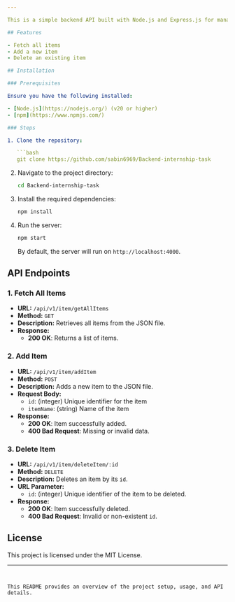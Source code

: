 ```yaml
---

This is a simple backend API built with Node.js and Express.js for managing items. The API allows you to add, delete, and fetch items stored in a local JSON file.

## Features

- Fetch all items
- Add a new item
- Delete an existing item

## Installation

### Prerequisites

Ensure you have the following installed:

- [Node.js](https://nodejs.org/) (v20 or higher)
- [npm](https://www.npmjs.com/)

### Steps

1. Clone the repository:

   ```bash
   git clone https://github.com/sabin6969/Backend-internship-task
   ```

2. Navigate to the project directory:

   ```bash
   cd Backend-internship-task
   ```

3. Install the required dependencies:

   ```bash
   npm install
   ```

4. Run the server:

   ```bash
   npm start
   ```

   By default, the server will run on `http://localhost:4000`.

## API Endpoints

### 1. Fetch All Items

- **URL:** `/api/v1/item/getAllItems`
- **Method:** `GET`
- **Description:** Retrieves all items from the JSON file.
- **Response:**
  - **200 OK**: Returns a list of items.

### 2. Add Item

- **URL:** `/api/v1/item/addItem`
- **Method:** `POST`
- **Description:** Adds a new item to the JSON file.
- **Request Body:**
  - `id`: (integer) Unique identifier for the item
  - `itemName`: (string) Name of the item
- **Response:**
  - **200 OK**: Item successfully added.
  - **400 Bad Request**: Missing or invalid data.

### 3. Delete Item

- **URL:** `/api/v1/item/deleteItem/:id`
- **Method:** `DELETE`
- **Description:** Deletes an item by its `id`.
- **URL Parameter:**
  - `id`: (integer) Unique identifier of the item to be deleted.
- **Response:**
  - **200 OK**: Item successfully deleted.
  - **400 Bad Request**: Invalid or non-existent `id`.


## License

This project is licensed under the MIT License.

---
```


This README provides an overview of the project setup, usage, and API details.
